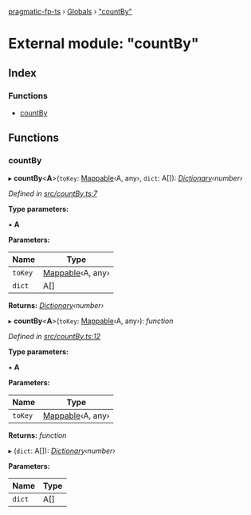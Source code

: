 [pragmatic-fp-ts](../README.md) › [Globals](../globals.md) › ["countBy"](_countby_.md)

# External module: "countBy"

## Index

### Functions

* [countBy](_countby_.md#countby)

## Functions

###  countBy

▸ **countBy**<**A**>(`toKey`: [Mappable](_types_.md#mappable)‹A, any›, `dict`: A[]): *[Dictionary](_types_.md#dictionary)‹number›*

*Defined in [src/countBy.ts:7](https://github.com/hermann-p/pragmatic-fp-ts/blob/44257be/src/countBy.ts#L7)*

**Type parameters:**

▪ **A**

**Parameters:**

Name | Type |
------ | ------ |
`toKey` | [Mappable](_types_.md#mappable)‹A, any› |
`dict` | A[] |

**Returns:** *[Dictionary](_types_.md#dictionary)‹number›*

▸ **countBy**<**A**>(`toKey`: [Mappable](_types_.md#mappable)‹A, any›): *function*

*Defined in [src/countBy.ts:12](https://github.com/hermann-p/pragmatic-fp-ts/blob/44257be/src/countBy.ts#L12)*

**Type parameters:**

▪ **A**

**Parameters:**

Name | Type |
------ | ------ |
`toKey` | [Mappable](_types_.md#mappable)‹A, any› |

**Returns:** *function*

▸ (`dict`: A[]): *[Dictionary](_types_.md#dictionary)‹number›*

**Parameters:**

Name | Type |
------ | ------ |
`dict` | A[] |
